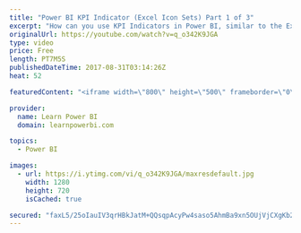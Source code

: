 ```yaml
---
title: "Power BI KPI Indicator (Excel Icon Sets) Part 1 of 3"
excerpt: "How can you use KPI Indicators in Power BI, similar to the Excel Conditional Formatting Icon Sets? In this video I show you the first approach - Using DAX Measures. **SUBSCRIBE to my channel to be notified as soon as new videos go live https://goo.gl/NdfdVH ** ----------------------------------------------------------------------"
originalUrl: https://youtube.com/watch?v=q_o342K9JGA
type: video
price: Free
length: PT7M5S
publishedDateTime: 2017-08-31T03:14:26Z
heat: 52

featuredContent: "<iframe width=\"800\" height=\"500\" frameborder=\"0\" src=\"https://www.youtube.com/embed/q_o342K9JGA\" allow=\"accelerometer; autoplay; encrypted-media; gyroscope; picture-in-picture\" allowfullscreen></iframe>"

provider:
  name: Learn Power BI
  domain: learnpowerbi.com

topics:
  - Power BI

images:
  - url: https://i.ytimg.com/vi/q_o342K9JGA/maxresdefault.jpg
    width: 1280
    height: 720
    isCached: true

secured: "faxL5/25oIauIV3qrHBkJatM+QQsqpAcyPw4saso5AhmBa9xn5OUjVjCXgKb2HY2+fOUR1ddCLBRDDzTHsRLpmsWxHSLixDVl1Hqv5VjUHTAU+x9ECVEWqTRq0BEop8L6lBHtf+gIvVqyL+c7kg9vTJuEnl0p8dyxGR7hRPO+a4uguRg2yMTsiWf33EO7xhznTU070jebtEKRYDn2lqO/gsCOPCEcRBfSgdPuglVYhEzWBy2F7Cel7Orso842lo5Qf1I9oX3r+YEh9ERmdeTfCa0u7c9TA0XAV/1WtTZcamEUaT3rvkbLX7DOvNMLvCEZsZPTQYZtRSml9GUBk4+z4y+QDH4TmILf8JOORBavSl8rq73Ibj1tb8D1k540e06xNc77LCrUgWhmhEnqhXfbiW43vk966RUJ2J2QRMFl48=;yx8RNzjc2qi6q3oEDCf4iQ=="
---
```


